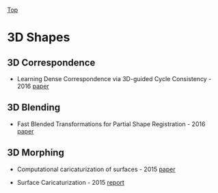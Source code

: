 [Top](index.md)

# 3D Shapes

## 3D Correspondence

* Learning Dense Correspondence via 3D-guided Cycle Consistency - 2016 [paper](https://arxiv.org/abs/1604.05383)


## 3D Blending

* Fast Blended Transformations for Partial Shape Registration - 2016 [paper](https://arxiv.org/abs/1609.07738v1)

## 3D Morphing

* Computational caricaturization of surfaces - 2015 [paper](http://www.cs.technion.ac.il/~ron/PAPERS/Journal/SelaAflaloKimmel_CVIU2015.pdf)

* Surface Caricaturization - 2015 [report](https://uploads.strikinglycdn.com/files/5825681f-4737-40af-81db-c6c8367cc1a2/thesis.compressed.pdf)


